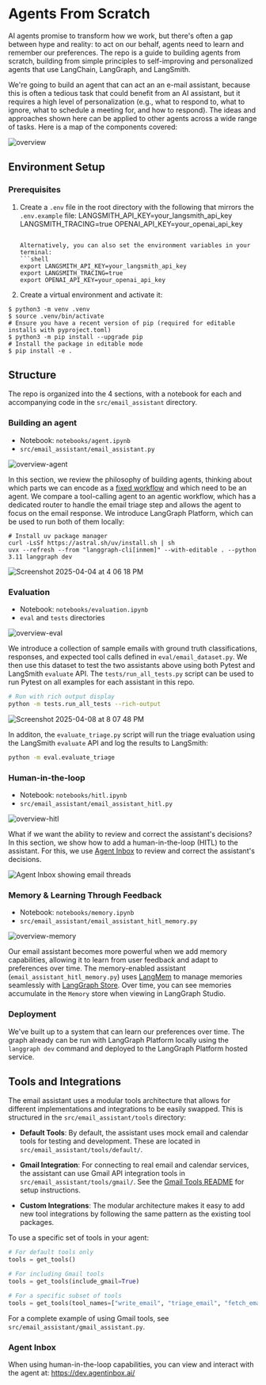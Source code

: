 # Agents From Scratch 

AI agents promise to transform how we work, but there's often a gap between hype and reality: to act on our behalf, agents need to learn and remember our preferences. The repo is a guide to building agents from scratch, building from simple principles to self-improving and personalized agents that use LangChain, LangGraph, and LangSmith. 

We're going to build an agent that can act an an e-mail assistant, because this is often a tedious task that could benefit from an AI assistant, but it requires a high level of personalization (e.g., what to respond to, what to ignore, what to schedule a meeting for, and how to respond). The ideas and approaches shown here can be applied to other agents across a wide range of tasks. Here is a map of the components covered:

![overview](notebooks/img/overview.png)

## Environment Setup 

### Prerequisites

1. Create a `.env` file in the root directory with the following that mirrors the `.env.example` file:
   LANGSMITH_API_KEY=your_langsmith_api_key
   LANGSMITH_TRACING=true
   OPENAI_API_KEY=your_openai_api_key
   ```

   Alternatively, you can also set the environment variables in your terminal:
   ```shell
   export LANGSMITH_API_KEY=your_langsmith_api_key
   export LANGSMITH_TRACING=true
   export OPENAI_API_KEY=your_openai_api_key
   ```

2. Create a virtual environment and activate it:
```shell
$ python3 -m venv .venv
$ source .venv/bin/activate
# Ensure you have a recent version of pip (required for editable installs with pyproject.toml)
$ python3 -m pip install --upgrade pip
# Install the package in editable mode
$ pip install -e .
```

## Structure 

The repo is organized into the 4 sections, with a notebook for each and accompanying code in the `src/email_assistant` directory.

### Building an agent 
* Notebook: `notebooks/agent.ipynb`
* `src/email_assistant/email_assistant.py`

![overview-agent](notebooks/img/overview_agent.png)

In this section, we review the philosophy of building agents, thinking about which parts we can encode as a [fixed workflow](https://langchain-ai.github.io/langgraph/tutorials/workflows/) and which need to be an agent. We compare a tool-calling agent to an agentic workflow, which has a dedicated router to handle the email triage step and allows the agent to focus on the email response. We introduce LangGraph Platform, which can be used to run both of them locally:
```shell
# Install uv package manager
curl -LsSf https://astral.sh/uv/install.sh | sh
uvx --refresh --from "langgraph-cli[inmem]" --with-editable . --python 3.11 langgraph dev
```

![Screenshot 2025-04-04 at 4 06 18 PM](notebooks/img/studio.png)

### Evaluation 
* Notebook: `notebooks/evaluation.ipynb`
* `eval` and `tests` directories

![overview-eval](notebooks/img/overview_eval.png)

We introduce a collection of sample emails with ground truth classifications, responses, and expected tool calls defined in `eval/email_dataset.py`. We then use this dataset to test the two assistants above using both Pytest and LangSmith `evaluate` API. The `tests/run_all_tests.py` script can be used to run Pytest on all examples for each assistant in this repo.

```bash
# Run with rich output display
python -m tests.run_all_tests --rich-output
```

![Screenshot 2025-04-08 at 8 07 48 PM](notebooks/img/eval.png)

In additon, the `evaluate_triage.py` script will run the triage evaluation using the LangSmith `evaluate` API and log the results to LangSmith:

```bash
python -m eval.evaluate_triage
```

### Human-in-the-loop 
* Notebook: `notebooks/hitl.ipynb`
* `src/email_assistant/email_assistant_hitl.py`

![overview-hitl](notebooks/img/overview_hitl.png)

What if we want the ability to review and correct the assistant's decisions? In this section, we show how to add a human-in-the-loop (HITL) to the assistant. For this, we use [Agent Inbox](https://github.com/langchain-ai/agent-inbox) to review and correct the assistant's decisions.

![Agent Inbox showing email threads](notebooks/img/agent-inbox.png)


### Memory & Learning Through Feedback 
* Notebook: `notebooks/memory.ipynb`
* `src/email_assistant/email_assistant_hitl_memory.py`

![overview-memory](notebooks/img/overview_memory.png)  

Our email assistant becomes more powerful when we add memory capabilities, allowing it to learn from user feedback and adapt to preferences over time. The memory-enabled assistant (`email_assistant_hitl_memory.py`) uses [LangMem](https://langchain-ai.github.io/langmem/) to manage memories seamlessly with [LangGraph Store](https://langchain-ai.github.io/langgraph/concepts/memory/#long-term-memory). Over time, you can see memories accumulate in the `Memory` store when viewing in LangGraph Studio.

### Deployment 

We've built up to a system that can learn our preferences over time. The graph already can be run with LangGraph Platform locally using the `langgraph dev` command and deployed to the LangGraph Platform hosted service.

## Tools and Integrations

The email assistant uses a modular tools architecture that allows for different implementations and integrations to be easily swapped. This is structured in the `src/email_assistant/tools` directory:

- **Default Tools**: By default, the assistant uses mock email and calendar tools for testing and development. These are located in `src/email_assistant/tools/default/`.

- **Gmail Integration**: For connecting to real email and calendar services, the assistant can use Gmail API integration tools in `src/email_assistant/tools/gmail/`. See the [Gmail Tools README](src/email_assistant/tools/gmail/README.md) for setup instructions.

- **Custom Integrations**: The modular architecture makes it easy to add new tool integrations by following the same pattern as the existing tool packages.

To use a specific set of tools in your agent:

```python
# For default tools only
tools = get_tools()

# For including Gmail tools
tools = get_tools(include_gmail=True)

# For a specific subset of tools
tools = get_tools(tool_names=["write_email", "triage_email", "fetch_emails_tool"])
```

For a complete example of using Gmail tools, see `src/email_assistant/gmail_assistant.py`.

### Agent Inbox

When using human-in-the-loop capabilities, you can view and interact with the agent at:
https://dev.agentinbox.ai/
